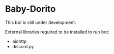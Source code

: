 # Baby-Dorito
This bot is still under development.

External libraries required to be installed to run bot:
  - aiohttp
  - discord.py
